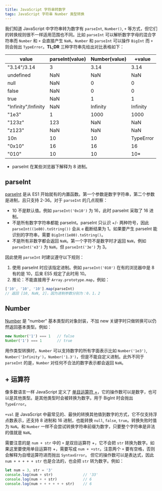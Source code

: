 ```yaml
---
title: JavaScript 字符串转数字
tags: JavaScript 字符串 Number 类型转换
---
```


我们知道 JavaScript 中字符串转为数字有 `parseInt`, `Number()`, `+` 等方式，但它们的转换规则很不一样适用范围也不同。比如 `parseInt` 可以解析数字字母的混合字符串而 `Number` 和 `+` 会直接产生 `NaN`，`Number` 和 `parseInt` 可以操作 `BigInt` 而 `+` 则会抛出 `TypeError`。**TL;DR** 三种字符串先给出对比表格如下：

value               | parseInt(value) | Number(value) | +value
---                 | ---             | ---           | ---
"3.14"/3.14         | 3               | 3.14          | 3.14
undefined           | NaN             | NaN           | NaN
null                | NaN             | 0             | 0
false               | NaN             | 0             | 0
true                | NaN             | 1             | 1
"Infinity"/Infinity | NaN             | Infinity      | Infinity
"1e3"               | 1               | 1000          | 1000
"123z"              | 123             | NaN           | NaN
"z123"              | NaN             | NaN           | NaN
10n                 | 10              | 10            | TypeError
"0x10"              | 16              | 16            | 16
"010"               | 10              | 10            | 10*

* parseInt 在某些浏览器下解释为 8 进制。

<!--more-->

## parseInt

[parseInt][parseInt] 是从 ES1 开始就有的内置函数。第一个参数是数字字符串，第二个参数是进制，且只支持 2-36。对于 `parseInt` 的几点观察：

* 10 不是默认值。例如 `parseInt('0x10')` 为 16，此时 parseInt 采取了 16 进制。
* 不是所有数字字符串都能 parseInt。parseInt 只认识 +/- 两种符号，因此 `parseInt((1e80).toString())` 会从 `e` 截断结果为 1。如果要产生 parseInt 能识别的字符串，需要 `BigInt(1e80).toString()`。
* 不是所有非数字都会返回 `NaN`。第一个字符不是数字时才返回 `NaN`，例如 `parseInt('e3')` 为 `NaN`，但 `parseInt('3e')` 为 3。

因此使用 `parseInt` 时建议遵守以下规则：

1. 使用 parseInt 时应该指定进制。例如 `parseInt('010')` 在有的浏览器中是 8 有的是 10，后来 ES5 规定了此时用 10。
2. 推论：不能直接用于 `Array.prototype.map`，例如：

```javascript
['10', '10', '10'].map(parseInt)
// 返回 [10, NaN, 2]，因为进制参数分别为：0，1，2
```

## Number

[Number](https://developer.mozilla.org/zh-CN/docs/Web/JavaScript/Reference/Global_Objects/Number) 是 "number" 基本类型的对象封装，不加 new 关键字时只做转换可以仍然返回基本类型。例如：

```javascript
new Number('1') === 1   // false
Number('1') === 1       // true
```

用作类型转换时，`Number` 可以支持数字的所有字面表示比如 `Number('1e3')`, `Number('Infinity')`，`Number('1.3')`，但是不能自定义进制。此外不同于 `parseInt` 的是，`Number` 对任何不合法的数字表示都会返回 `NaN`。

## + 运算符

像多数语言一样 JavaScript 定义了 [单目运算符 +](https://developer.mozilla.org/en-US/docs/Web/JavaScript/Reference/Operators/Unary_plus)，它的操作数可以是数字，也可以是其他类型。是其他类型时会被转换为数字。用于 BigInt 时会抛出 `TypeError`。

`+val` 是 JavaScript 中最常见的、最快的转换其他值到数字的方式，它不仅支持浮点数表示，还支持 8 进制和 16 进制，也能转换 `null`, `false`, `true`。转换失败时值为 `NaN`。和 `Number` 一样不会尝试转换字符串前缀为数字，只要整个字符串是非法的值就是 `NaN`。

需要注意的是 `num + str` 中的 `+` 是双目运算符 +，它不会把 `str` 转换为数字。如果这里要使用单目运算符 +，需要写成 `num + +str`。注意两个 `+` 要有空格，否则会解释为自增运算符进而抛出 `SyntaxError`。
但它的操作数可以是表达式，因此 `num + + + + + str` 也是合法的，也会把 `str` 转为数字。例如：

```javascript
let num = 3, str = '3'
console.log(num + str)              // '33'
console.log(num + + str)            // 6
console.log(num + + + + + + str)    // 6
```

[parseInt]: https://developer.mozilla.org/zh-CN/docs/Web/JavaScript/Reference/Global_Objects/parseInt